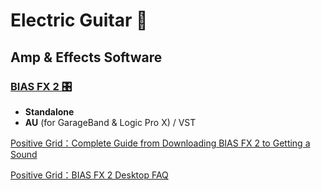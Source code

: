 # Electric Guitar 🎸

## Amp & Effects Software

### [BIAS FX 2 🎛️](https://www.positivegrid.com.cn/download)

- **Standalone**
- **AU** (for GarageBand & Logic Pro X) / VST

[Positive Grid：Complete Guide from Downloading BIAS FX 2 to Getting a Sound](https://help.positivegrid.com/hc/en-us/articles/360025312411-Complete-Guide-from-Downloading-BIAS-FX-2-to-Getting-a-Sound)

[Positive Grid：BIAS FX 2 Desktop FAQ](https://help.positivegrid.com/hc/en-us/articles/360024495012-BIAS-FX-2-Desktop-FAQ)
